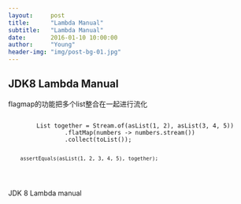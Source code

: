 ```yaml
---
layout:     post
title:      "Lambda Manual"
subtitle:   "Lambda Manual"
date:       2016-01-10 10:00:00
author:     "Young"
header-img: "img/post-bg-01.jpg"
---
```


<p></p>
<h2 class="section-heading">JDK8 Lambda Manual</h2>

<p>flagmap的功能把多个list整合在一起进行流化</p>
<pre><code class="ruby">
        List<Integer> together = Stream.of(asList(1, 2), asList(3, 4, 5))
                .flatMap(numbers -> numbers.stream())
                .collect(toList());

        assertEquals(asList(1, 2, 3, 4, 5), together);
</code>
</pre>


<p>JDK 8 Lambda manual</p>